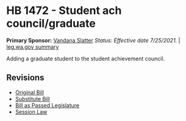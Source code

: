 # HB 1472 - Student ach council/graduate
**Primary Sponsor:** [Vandana Slatter](/person/leg/vandana.slatter.md)
*Status: Effective date 7/25/2021.* | [leg.wa.gov summary](https://app.leg.wa.gov/billsummary?BillNumber=1472&Year=2021)

Adding a graduate student to the student achievement council.

## Revisions
* [Original Bill](1/)
* [Substitute Bill](S/)
* [Bill as Passed Legislature](S.PL/)
* [Session Law](S.SL/)
